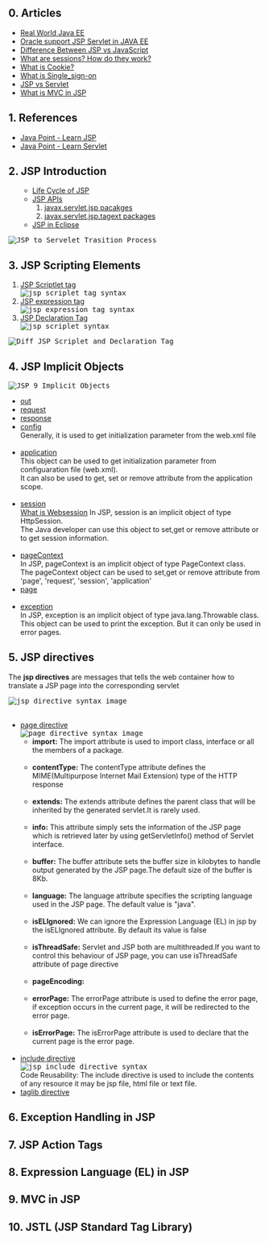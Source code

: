 ## 0. Articles
<ul>
  <li><a href="https://real-world-java-ee.zeef.com/arjan.tijms">Real World Java EE</a></li>
  <li><a href="www.oracle.com/technetwork/java/javaee/tech/index.html">Oracle support JSP Servlet in JAVA EE</a></li>
  <li><a href="https://www.educba.com/jsp-vs-javascript/">Difference Between JSP vs JavaScript</a></li>
  <li><a href="https://stackoverflow.com/questions/3804209/what-are-sessions-how-do-they-work\">What are sessions? How do they work?</a></li>
  <li><a href="http://www.whatarecookies.com/">What is Cookie?</a></li>
  <li><a href="https://en.wikipedia.org/wiki/Single_sign-on">What is Single_sign-on</a></li>
  <li><a href="https://www.quora.com/What-is-the-difference-between-Java-servlets-and-JSP">JSP vs Servlet</a></li>
  <li><a href="https://www.javatpoint.com/MVC-in-jsp">What is MVC in JSP</a></li>
</ul>

## 1. References
<ul>
  <li><a href="https://www.javatpoint.com/jsp-tutorial">Java Point - Learn JSP</a></li>
  <li><a href="https://www.javatpoint.com/servlet-tutorial">Java Point - Learn Servlet</a></li>
</ul>

## 2. JSP Introduction
<ol>
  <ul>
    <li><a href="https://www.javatpoint.com/jsp-tutorial">Life Cycle of JSP</a></li>
    <li><a href="https://www.javatpoint.com/jsp-api">JSP APIs</a>
      <ol>
        <li><a href="https://docs.oracle.com/javaee/7/api/javax/servlet/jsp/package-summary.html">javax.servlet.jsp pacakges</a></li>
        <li><a href="https://tomcat.apache.org/tomcat-7.0-doc/jspapi/javax/servlet/jsp/tagext/package-summary.html">javax.servlet.jsp.tagext packages</a></li>
      </ol>
    </li>
    <li><a href="https://www.javatpoint.com/creating-jsp-in-eclipse-ide">JSP in Eclipse</a></li>
  </ul>
</ol>

<kbd>
<img src="https://github.com/Blackdog-Programmer/JSP-Servlet/blob/master/reference/JSP-Fundamentals/JSP-to-Servlet-Transition.png" alt="JSP to Servelet Trasition Process">
</kbd>

## 3. JSP Scripting Elements
<ol>
  <li><a href="https://www.javatpoint.com/jsp-scriptlet-tag">JSP Scriptlet tag</a></li>
    <kbd>
      <img src="https://github.com/Blackdog-Programmer/JSP-Servlet/blob/master/reference/JSP-Fundamentals/jsp_scriplet_tag_syntax.png" alt="jsp scriplet tag syntax">
    </kbd>
  <li><a href="https://www.javatpoint.com/jsp-expression-tag">JSP expression tag</a></li>
    <kbd>  
      <img src="https://github.com/Blackdog-Programmer/JSP-Servlet/blob/master/reference/JSP-Fundamentals/jsp_expression_tag_syntax.png" alt="jsp expression tag syntax">
    </kbd>
  <li><a href="https://www.javatpoint.com/jsp-declaration-tag">JSP Declaration Tag</a></li>
    <kbd> 
      <img src="https://github.com/Blackdog-Programmer/JSP-Servlet/blob/master/reference/JSP-Fundamentals/jsp_declaration_tag_syntax.png" alt="jsp scriplet syntax">
    </kbd>
</ol>

<kbd>
<img src="https://github.com/Blackdog-Programmer/JSP-Servlet/blob/master/reference/JSP-Fundamentals/Diff_JSP_Scriplet_Delcaration_Tag.png", alt="Diff JSP Scriplet and Declaration Tag">
</kbd>

## 4. JSP Implicit Objects

<kbd>
<img src="https://github.com/Blackdog-Programmer/JSP-Servlet/blob/master/reference/Implicit-Objects/JSP_9_Implicit_Objects.png" alt="JSP 9 Implicit Objects">
</kbd>

<ul>
  <li><a href="https://www.javatpoint.com/jsp-implicit-objects">out</a></li>
  <li><a href="https://www.javatpoint.com/request-implicit-object">request</a></li>
  <li><a href="https://www.javatpoint.com/response-implicit-object">response<a></li>
  <li><a href="https://www.javatpoint.com/config-implicit-object">config</a></li>
    Generally, it is used to get initialization parameter from the web.xml file<br><br>
  <li><a href="https://www.javatpoint.com/application-implicit-object">application</a></li>
    This object can be used to get initialization parameter from configuaration file (web.xml).<br>
    It can also be used to get, set or remove attribute from the application scope.<br><br>
  <li><a href="https://www.javatpoint.com/session-implicit-object">session</a></li>
    <a href="https://www.computerhope.com/jargon/s/session.htm">What is Websession</a></li>
    In JSP, session is an implicit object of type HttpSession.<br/>
    The Java developer can use this object to set,get or remove attribute or to get session information.<br><br>
  <li><a href="https://www.javatpoint.com/pageContext-implicit-object">pageContext</a></li>
    In JSP, pageContext is an implicit object of type PageContext class.</br>
    The pageContext object can be used to set,get or remove attribute from 'page', 'request', 'session', 'application'<br>
  <li><a href="https://www.javatpoint.com/page-implicit-object">page</a></li><br>
  <li><a href="https://www.javatpoint.com/exception-implicit-object">exception</a></li>
    In JSP, exception is an implicit object of type java.lang.Throwable class.<br>
    This object can be used to print the exception. But it can only be used in error pages.
</ul>
  
## 5. JSP directives
The <strong>jsp directives</strong> are messages that tells the web container how to translate a JSP page into the corresponding servlet<br>

<kbd>
  <img src="https://github.com/Blackdog-Programmer/JSP-Servlet/blob/master/reference/directives/jsp_directive_syntax.png" alt="jsp directive syntax image">
</kbd><br><br>

<ul>
  <li><a href="https://www.javatpoint.com/jsp-page-directive">page directive</a><br>
    <kbd>
      <img src="https://github.com/Blackdog-Programmer/JSP-Servlet/blob/master/reference/directives/jsp_directive_page_syntax.png" alt="page directive syntax image">
    </kbd><br>
    <ul> 
      <li><strong>import:</strong> The import attribute is used to import class, interface or all the members of a package.</li><br>
      <li><strong>contentType:</strong> The contentType attribute defines the MIME(Multipurpose Internet Mail Extension) type of the HTTP response</li><br>
      <li><strong>extends:</strong> The extends attribute defines the parent class that will be inherited by the generated servlet.It is rarely used.</li><br>
      <li><strong>info:</strong> This attribute simply sets the information of the JSP page which is retrieved later by using getServletInfo() method of Servlet interface.</li><br>
      <li><strong>buffer:</strong> The buffer attribute sets the buffer size in kilobytes to handle output generated by the JSP page.The default size of the buffer is 8Kb.</li><br>
      <li><strong>language:</strong> The language attribute specifies the scripting language used in the JSP page. The default value is "java".</li><br>
      <li><strong>isELIgnored:</strong> We can ignore the Expression Language (EL) in jsp by the isELIgnored attribute. By default its value is false</li><br>
      <li><strong>isThreadSafe:</strong> Servlet and JSP both are multithreaded.If you want to control this behaviour of JSP page, you can use isThreadSafe attribute of page directive</li><br>
      <li><strong>pageEncoding:</strong> </li><br>
      <li><strong>errorPage:</strong> The errorPage attribute is used to define the error page, if exception occurs in the current page, it will be redirected to the error page.</li><br>
      <li><strong>isErrorPage:</strong> The isErrorPage attribute is used to declare that the current page is the error page.</li><br>
    </ul>
  </li>   
  <li><a href="https://www.javatpoint.com/jsp-include-directive">include directive</a></li>
    <kbd>
      <img src="https://github.com/Blackdog-Programmer/JSP-Servlet/blob/master/reference/directives/jsp_directive_include_syntax.png" alt="jsp include directive syntax">
    </kbd><br>
    Code Reusability: The include directive is used to include the contents of any resource it may be jsp file, html file or text file. 
  <li><a href="">taglib directive</a></li>
</ul>

## 6. Exception Handling in JSP

## 7. JSP Action Tags

## 8. Expression Language (EL) in JSP

## 9. MVC in JSP

## 10. JSTL (JSP Standard Tag Library)

